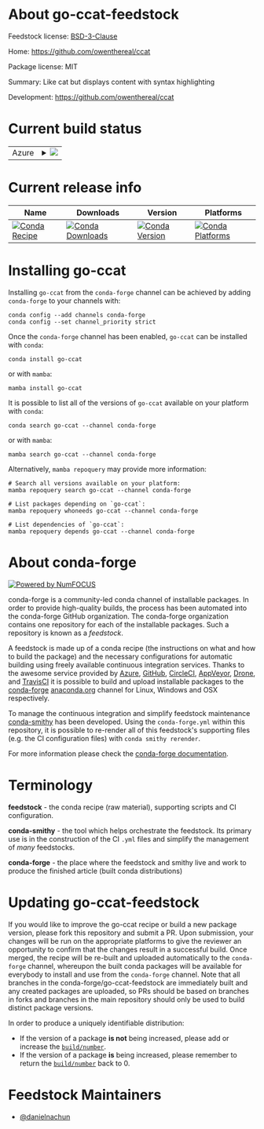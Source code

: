 About go-ccat-feedstock
=======================

Feedstock license: [BSD-3-Clause](https://github.com/conda-forge/go-ccat-feedstock/blob/main/LICENSE.txt)

Home: https://github.com/owenthereal/ccat

Package license: MIT

Summary: Like cat but displays content with syntax highlighting

Development: https://github.com/owenthereal/ccat

Current build status
====================


<table>
    
  <tr>
    <td>Azure</td>
    <td>
      <details>
        <summary>
          <a href="https://dev.azure.com/conda-forge/feedstock-builds/_build/latest?definitionId=23608&branchName=main">
            <img src="https://dev.azure.com/conda-forge/feedstock-builds/_apis/build/status/go-ccat-feedstock?branchName=main">
          </a>
        </summary>
        <table>
          <thead><tr><th>Variant</th><th>Status</th></tr></thead>
          <tbody><tr>
              <td>linux_64</td>
              <td>
                <a href="https://dev.azure.com/conda-forge/feedstock-builds/_build/latest?definitionId=23608&branchName=main">
                  <img src="https://dev.azure.com/conda-forge/feedstock-builds/_apis/build/status/go-ccat-feedstock?branchName=main&jobName=linux&configuration=linux%20linux_64_" alt="variant">
                </a>
              </td>
            </tr><tr>
              <td>osx_64</td>
              <td>
                <a href="https://dev.azure.com/conda-forge/feedstock-builds/_build/latest?definitionId=23608&branchName=main">
                  <img src="https://dev.azure.com/conda-forge/feedstock-builds/_apis/build/status/go-ccat-feedstock?branchName=main&jobName=osx&configuration=osx%20osx_64_" alt="variant">
                </a>
              </td>
            </tr><tr>
              <td>win_64</td>
              <td>
                <a href="https://dev.azure.com/conda-forge/feedstock-builds/_build/latest?definitionId=23608&branchName=main">
                  <img src="https://dev.azure.com/conda-forge/feedstock-builds/_apis/build/status/go-ccat-feedstock?branchName=main&jobName=win&configuration=win%20win_64_" alt="variant">
                </a>
              </td>
            </tr>
          </tbody>
        </table>
      </details>
    </td>
  </tr>
</table>

Current release info
====================

| Name | Downloads | Version | Platforms |
| --- | --- | --- | --- |
| [![Conda Recipe](https://img.shields.io/badge/recipe-go--ccat-green.svg)](https://anaconda.org/conda-forge/go-ccat) | [![Conda Downloads](https://img.shields.io/conda/dn/conda-forge/go-ccat.svg)](https://anaconda.org/conda-forge/go-ccat) | [![Conda Version](https://img.shields.io/conda/vn/conda-forge/go-ccat.svg)](https://anaconda.org/conda-forge/go-ccat) | [![Conda Platforms](https://img.shields.io/conda/pn/conda-forge/go-ccat.svg)](https://anaconda.org/conda-forge/go-ccat) |

Installing go-ccat
==================

Installing `go-ccat` from the `conda-forge` channel can be achieved by adding `conda-forge` to your channels with:

```
conda config --add channels conda-forge
conda config --set channel_priority strict
```

Once the `conda-forge` channel has been enabled, `go-ccat` can be installed with `conda`:

```
conda install go-ccat
```

or with `mamba`:

```
mamba install go-ccat
```

It is possible to list all of the versions of `go-ccat` available on your platform with `conda`:

```
conda search go-ccat --channel conda-forge
```

or with `mamba`:

```
mamba search go-ccat --channel conda-forge
```

Alternatively, `mamba repoquery` may provide more information:

```
# Search all versions available on your platform:
mamba repoquery search go-ccat --channel conda-forge

# List packages depending on `go-ccat`:
mamba repoquery whoneeds go-ccat --channel conda-forge

# List dependencies of `go-ccat`:
mamba repoquery depends go-ccat --channel conda-forge
```


About conda-forge
=================

[![Powered by
NumFOCUS](https://img.shields.io/badge/powered%20by-NumFOCUS-orange.svg?style=flat&colorA=E1523D&colorB=007D8A)](https://numfocus.org)

conda-forge is a community-led conda channel of installable packages.
In order to provide high-quality builds, the process has been automated into the
conda-forge GitHub organization. The conda-forge organization contains one repository
for each of the installable packages. Such a repository is known as a *feedstock*.

A feedstock is made up of a conda recipe (the instructions on what and how to build
the package) and the necessary configurations for automatic building using freely
available continuous integration services. Thanks to the awesome service provided by
[Azure](https://azure.microsoft.com/en-us/services/devops/), [GitHub](https://github.com/),
[CircleCI](https://circleci.com/), [AppVeyor](https://www.appveyor.com/),
[Drone](https://cloud.drone.io/welcome), and [TravisCI](https://travis-ci.com/)
it is possible to build and upload installable packages to the
[conda-forge](https://anaconda.org/conda-forge) [anaconda.org](https://anaconda.org/)
channel for Linux, Windows and OSX respectively.

To manage the continuous integration and simplify feedstock maintenance
[conda-smithy](https://github.com/conda-forge/conda-smithy) has been developed.
Using the ``conda-forge.yml`` within this repository, it is possible to re-render all of
this feedstock's supporting files (e.g. the CI configuration files) with ``conda smithy rerender``.

For more information please check the [conda-forge documentation](https://conda-forge.org/docs/).

Terminology
===========

**feedstock** - the conda recipe (raw material), supporting scripts and CI configuration.

**conda-smithy** - the tool which helps orchestrate the feedstock.
                   Its primary use is in the construction of the CI ``.yml`` files
                   and simplify the management of *many* feedstocks.

**conda-forge** - the place where the feedstock and smithy live and work to
                  produce the finished article (built conda distributions)


Updating go-ccat-feedstock
==========================

If you would like to improve the go-ccat recipe or build a new
package version, please fork this repository and submit a PR. Upon submission,
your changes will be run on the appropriate platforms to give the reviewer an
opportunity to confirm that the changes result in a successful build. Once
merged, the recipe will be re-built and uploaded automatically to the
`conda-forge` channel, whereupon the built conda packages will be available for
everybody to install and use from the `conda-forge` channel.
Note that all branches in the conda-forge/go-ccat-feedstock are
immediately built and any created packages are uploaded, so PRs should be based
on branches in forks and branches in the main repository should only be used to
build distinct package versions.

In order to produce a uniquely identifiable distribution:
 * If the version of a package **is not** being increased, please add or increase
   the [``build/number``](https://docs.conda.io/projects/conda-build/en/latest/resources/define-metadata.html#build-number-and-string).
 * If the version of a package **is** being increased, please remember to return
   the [``build/number``](https://docs.conda.io/projects/conda-build/en/latest/resources/define-metadata.html#build-number-and-string)
   back to 0.

Feedstock Maintainers
=====================

* [@danielnachun](https://github.com/danielnachun/)

